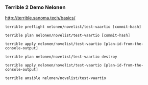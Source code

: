 ### Terrible 2 Demo Nelonen

http://terrible.sanoma.tech/basics/

```
terrible preflight nelonen/novelist/test-vaartio [commit-hash]
 
terrible plan nelonen/novelist/test-vaartio [commit-hash]
 
terrible apply nelonen/novelist/test-vaartio [plan-id-from-the-console-output]
 
terrible plan nelonen/novelist/test-vaartio destroy
 
terrible apply nelonen/novelist/test-vaartio [plan-id-from-the-console-output]

terrible ansible nelonen/novelist/test-vaartio


```
